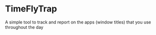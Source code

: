 # TimeFlyTrap
A simple tool to track and report on the apps (window titles) that you use throughout the day
